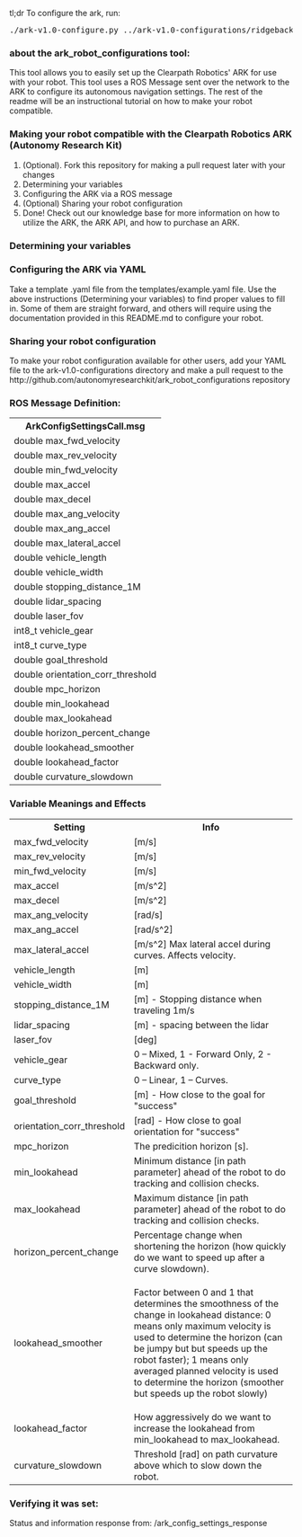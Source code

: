 <p>tl;dr To configure the ark, run:</p>
<pre>./ark-v1.0-configure.py ../ark-v1.0-configurations/ridgeback.yaml</pre>

<div class="wiki-content"> <h3> about the ark_robot_configurations tool: </h3> <p> This tool allows you to easily set 
up the Clearpath Robotics' ARK for use with your robot. This tool uses a ROS Message sent over the network to the ARK 
to configure its autonomous navigation settings. The rest of the readme will be an instructional tutorial on how to 
make your robot compatible.</p> <h3>Making your robot compatible with the Clearpath Robotics ARK (Autonomy Research 
Kit) </h3> <ol> <li>(Optional). Fork this repository for making a pull request later with your changes</li>  <li>Determining your variables</li> <li>Configuring the ARK via a ROS message</li> 
<li>(Optional) Sharing your robot configuration</li> <li>Done! Check out our knowledge base for more information on 
how to utilize the ARK, the ARK API, and how to purchase an ARK.</li> </ol>

<h3>Determining your variables</h3> 
<h3>Configuring the ARK via YAML</h3> 
Take a template .yaml file from the templates/example.yaml file. Use the above instructions (Determining your variables) to find proper values to fill in. Some of them are straight forward, and others will require using the documentation provided in this README.md to configure your robot.

<h3>Sharing your robot 
configuration</h3> <p>To make your robot configuration available for other users, add your YAML file to the ark-v1.0-configurations directory and make a pull request to the http://github.com/autonomyresearchkit/ark_robot_configurations repository 

<h3> ROS Message Definition: </h3> 
<table>
  <tr>
    <th>ArkConfigSettingsCall.msg</th>
  </tr>
  <tr>
  <td>double max_fwd_velocity</td>
  </tr>
  <tr>
    <td>double max_rev_velocity</td>
  </tr>
  <tr>
    <td>double min_fwd_velocity</td>
  </tr>
  <tr>
    <td>double max_accel</td>
  </tr>
  <tr>
    <td>double max_decel</td>
  </tr>
  <tr>
    <td>double max_ang_velocity</td>
  </tr>
  <tr>
    <td>double max_ang_accel</td>
  </tr>
  <tr>
    <td>double max_lateral_accel</td>
  </tr>
  <tr>
    <td>double vehicle_length</td>
    </tr>
  <tr>
    <td>double vehicle_width</td>
  </tr>
  <tr>
    <td>double stopping_distance_1M</td>
  </tr>
  <tr>
  <td>double lidar_spacing</td>
  </tr>
  <tr>
    <td>double laser_fov</td>
  </tr>
  <tr>
    <td>int8_t vehicle_gear</td>
  </tr>
  <tr>
    <td>int8_t curve_type</td>
  </tr>
  <tr>
    <td>double goal_threshold</td>
  </tr>
  <tr>
    <td>double orientation_corr_threshold</td>
   
  </tr>
  <tr>
    <td>double mpc_horizon</td>
    
  </tr>
  <tr>
    <td>double min_lookahead</td>
  
  </tr>
  <tr>
    <td>double max_lookahead</td>
   
  </tr>
  <tr>
    <td>double horizon_percent_change</td>
   
  </tr>
  <tr>
    <td>double lookahead_smoother</td>
   
  </tr>
  <tr>
    <td>double lookahead_factor</td>
   
  </tr>
  <tr>
    <td>double curvature_slowdown</td>
  
  </tr> </table> <h3> Variable Meanings and Effects </h3> <table> <tbody> <tr> <th>Setting</th> <th>Info</th></tr> 
<tr> <td>max_fwd_velocity</td> <td>[m/s]</td></tr> <tr> <td>max_rev_velocity</td> <td>[m/s]</td></tr> <tr> 
<td>min_fwd_velocity</td> <td>[m/s]</td></tr> <tr> <td>max_accel</td> <td>[m/s^2]</td></tr> <tr> <td>max_decel</td> 
<td>[m/s^2]</td></tr> <tr> <td>max_ang_velocity</td> <td>[rad/s]</td></tr> <tr> <td>max_ang_accel</td> 
<td>[rad/s^2]</td></tr> <tr> <td>max_lateral_accel</td> <td>[m/s^2] Max lateral accel during curves. Affects 
velocity.</td></tr> <tr> <td>vehicle_length</td> <td>[m]</td></tr> <tr> <td>vehicle_width</td> <td>[m]</td></tr> <tr> 
<td>stopping_distance_1M</td> <td>[m] - Stopping distance when traveling 1m/s</td></tr> <tr> <td>lidar_spacing</td> 
<td>[m] - spacing between the lidar</td></tr> <tr> <td>laser_fov</td> <td>[deg]</td></tr> <tr> <td>vehicle_gear</td> 
<td>0 &ndash; Mixed, 1 - Forward Only, 2 - Backward only.</td></tr> <tr> <td>curve_type</td> <td>0 &ndash; Linear, 1 
&ndash; Curves.</td></tr> <tr> <td>goal_threshold</td> <td>[m] - How close to the goal for 
&quot;success&quot;</td></tr> <tr> <td>orientation_corr_threshold</td> <td>[rad] - How close to goal orientation for 
&quot;success&quot;</td></tr> <tr> <td>mpc_horizon</td> <td>The predicition horizon [s].</td></tr> <tr> 
<td>min_lookahead</td> <td>Minimum distance [in path parameter] ahead of the robot to do tracking and collision 
checks.</td></tr> <tr> <td>max_lookahead</td> <td>Maximum distance [in path parameter] ahead of the robot to do 
tracking and collision checks.</td></tr> <tr> <td>horizon_percent_change</td> <td>Percentage change when shortening 
the horizon (how quickly do we want to speed up after a curve slowdown).</td></tr> <tr> <td>lookahead_smoother</td> 
<td> <p>Factor between 0 and 1 that determines the smoothness of the change in lookahead distance: 0 means only 
maximum velocity is used to determine the horizon (can be jumpy but but speeds up the robot faster); 1 means only 
averaged planned velocity is used to determine the horizon (smoother but speeds up the robot slowly)</p></td></tr> 
<tr> <td>lookahead_factor</td> <td>How aggressively do we want to increase the lookahead from min_lookahead to 
max_lookahead.</td></tr> <tr> <td>curvature_slowdown</td> <td>Threshold [rad] on path curvature above which to slow 
down the robot.</td></tr></tbody></table> <h3>Verifying it was set:</h3> <p>Status and information response from: 
/ark_config_settings_response</p></div>
